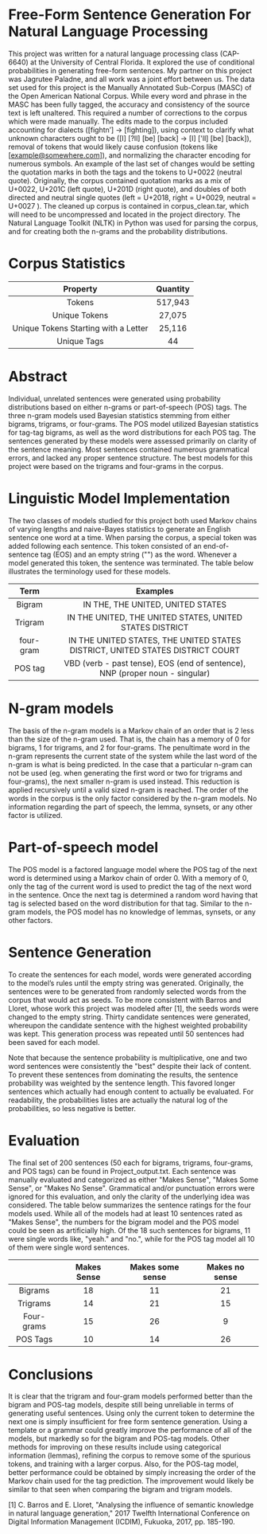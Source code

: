 # Free-Form Sentence Generation For Natural Language Processing

This project was written for a natural language processing class (CAP-6640) at the University of Central Florida. It explored the use of conditional probabilities in generating free-form sentences. My partner on this project was Jagrutee Paladne, and all work was a joint effort between us. The data set used for this project is the Manually Annotated Sub-Corpus (MASC) of the Open American National Corpus. While every word and phrase in the MASC has been fully tagged, the accuracy and consistency of the source text is left unaltered. This required a number of corrections to the corpus which were made manually. The edits made to the corpus included accounting for dialects ([fightn’] → [fighting]), using context to clarify what unknown characters ought to be ([I] [?ll] [be] [back] → [I] ['ll] [be] [back]), removal of tokens that would likely cause confusion (tokens like [example@somewhere.com]), and normalizing the character encoding for numerous symbols. An example of the last set of changes would be setting the quotation marks in both the tags and the tokens to U+0022 (neutral quote). Originally, the corpus contained quotation marks as a mix of U+0022, U+201C (left quote), U+201D (right quote), and doubles of both directed and neutral single quotes (left = U+2018, right = U+0029, neutral = U+0027 ). The cleaned up corpus is contained in corpus_clean.tar, which will need to be uncompressed and located in the project directory. The Natural Language Toolkit (NLTK) in Python was used for parsing the corpus, and for creating both the n-grams and the probability distributions.

# Corpus Statistics

| Property | Quantity |
| :-:      | :-:      |
| Tokens   | 517,943  |
| Unique Tokens | 27,075 |
| Unique Tokens Starting with a Letter | 25,116 |
| Unique Tags | 44 |

# Abstract

Individual, unrelated sentences were generated using probability distributions based on either n-grams or part-of-speech (POS) tags. The three n-gram models used Bayesian statistics stemming from either bigrams, trigrams, or four-grams. The POS model utilized Bayesian statistics for tag-tag bigrams, as well as the word distributions for each POS tag. The sentences generated by these models were assessed primarily on clarity of the sentence meaning. Most sentences contained numerous grammatical errors, and lacked any proper sentence structure. The best models for this project were based on the trigrams and four-grams in the corpus.

# Linguistic Model Implementation

The two classes of models studied for this project both used Markov chains of varying lengths and naive-Bayes statistics to generate an English sentence one word at a time. When parsing the corpus, a special token was added following each sentence. This token consisted of an end-of-sentence tag (EOS) and an empty string ("") as the word. Whenever a model generated this token, the sentence was terminated. The table below illustrates the terminology used for these models.

| Term | Examples|
| :-:  | :-:     |
| Bigram | IN THE,  THE UNITED,  UNITED STATES |
| Trigram | IN THE UNITED,  THE UNITED STATES,  UNITED STATES DISTRICT |
| four-gram | IN THE UNITED STATES,  THE UNITED STATES DISTRICT,  UNITED STATES DISTRICT COURT |
| POS tag | VBD (verb - past tense), EOS (end of sentence), NNP (proper noun - singular) |

# N-gram models

The basis of the n-gram models is a Markov chain of an order that is 2 less than the size of the n-gram used. That is, the chain has a memory of 0 for bigrams, 1 for trigrams, and 2 for four-grams. The penultimate word in the n-gram represents the current state of the system while the last word of the n-gram is what is being predicted. In the case that a particular n-gram can not be used (eg. when generating the first word or two for trigrams and four-grams), the next smaller n-gram is used instead. This reduction is applied recursively until a valid sized n-gram is reached. The order of the words in the corpus is the only factor considered by the n-gram models. No information regarding the part of speech, the lemma, synsets, or any other factor is utilized. 

# Part-of-speech model

The POS model is a factored language model where the POS tag of the next word is determined using a Markov chain of order 0. With a memory of 0, only the tag of the current word is used to predict the tag of the next word in the sentence. Once the next tag is determined a random word having that tag is selected based on the word distribution for that tag. Similar to the n-gram models, the POS model has no knowledge of lemmas, synsets, or any other factors. 


# Sentence Generation

To create the sentences for each model, words were generated according to the model’s rules until the empty string was generated. Originally, the sentences were to be generated from randomly selected words from the corpus that would act as seeds. To be more consistent with Barros and Lloret, whose work this project was modeled after [1], the seeds words were changed to the empty string. Thirty candidate sentences were generated, whereupon the candidate sentence with the highest weighted probability was kept. This generation process was repeated until 50 sentences had been saved for each model.

Note that because the sentence probability is multiplicative, one and two word sentences were consistently the "best" despite their lack of content. To prevent these sentences from dominating the results, the sentence probability was weighted by the sentence length. This favored longer sentences which actually had enough content to actually be evaluated. For readability, the probabilities listes are actually the natural log of the probabilities, so less negative is better.

# Evaluation

The final set of 200 sentences (50 each for bigrams, trigrams, four-grams, and POS tags) can be found in Project_output.txt. Each sentence was manually evaluated and categorized as either "Makes Sense", "Makes Some Sense", or "Makes No Sense". Grammatical and/or punctuation errors were ignored for this evaluation, and only the clarity of the underlying idea was considered. The table below summarizes the sentence ratings for the four models used. While all of the models had at least 10 sentences rated as "Makes Sense", the numbers for the bigram model and the POS model could be seen as artificially high. Of the 18 such sentences for bigrams, 11 were single words like, "yeah." and "no.", while for the POS tag model all 10 of them were single word sentences. 


| | Makes Sense | Makes some sense | Makes no sense |
| :-: | :-: | :-: | :-: |
| Bigrams | 18 | 11 | 21 |
| Trigrams | 14 | 21 | 15 |
| Four-grams | 15 | 26 | 9 |
| POS Tags | 10 | 14 | 26 |

# Conclusions

It is clear that the trigram and four-gram models performed better than the bigram and POS-tag models, despite still being unreliable in terms of generating useful sentences. Using only the current token to determine the next one is simply insufficient for free form sentence generation. Using a template or a grammar could greatly improve the performance of all of the models, but markedly so for the bigram and POS-tag models. Other methods for improving on these results include using categorical information (lemmas), refining the corpus to remove some of the spurious tokens, and training with a larger corpus. Also, for the POS-tag model, better performance could be obtained by simply increasing the order of the Markov chain used for the tag prediction. The improvement would likely be similar to that seen when comparing the bigram and trigram models.

[1]	C. Barros and E. Lloret, "Analysing the influence of semantic knowledge in natural language generation," 2017 Twelfth International Conference on Digital Information Management (ICDIM), Fukuoka, 2017, pp. 185-190.
